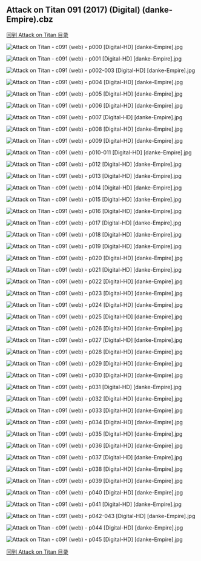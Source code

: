 ## Attack on Titan 091 (2017) (Digital) (danke-Empire).cbz


[回到 Attack on Titan 目录](https://github.com/alicewish/markdown/blob/master/series/Attack-on-Titan.md)


![Attack on Titan - c091 (web) - p000 [Digital-HD] [danke-Empire].jpg](https://wx1.sinaimg.cn/large/6a9fdecagy1fpo3r3gvmuj21j82cw4qp.jpg)

![Attack on Titan - c091 (web) - p001 [Digital-HD] [danke-Empire].jpg](https://wx1.sinaimg.cn/large/6a9fdecagy1fpo3r8zirdj21kl2cwat3.jpg)

![Attack on Titan - c091 (web) - p002-003 [Digital-HD] [danke-Empire].jpg](https://wx1.sinaimg.cn/large/6a9fdecagy1fpo3rpiwb5j21kw16onph.jpg)

![Attack on Titan - c091 (web) - p004 [Digital-HD] [danke-Empire].jpg](https://wx1.sinaimg.cn/large/6a9fdecagy1fpo3rzqjn8j21kl2cwb2a.jpg)

![Attack on Titan - c091 (web) - p005 [Digital-HD] [danke-Empire].jpg](https://wx1.sinaimg.cn/large/6a9fdecagy1fpo3s8edvgj21kl2cw4qq.jpg)

![Attack on Titan - c091 (web) - p006 [Digital-HD] [danke-Empire].jpg](https://wx1.sinaimg.cn/large/6a9fdecagy1fpo3sjynpij21kl2cwqv6.jpg)

![Attack on Titan - c091 (web) - p007 [Digital-HD] [danke-Empire].jpg](https://wx1.sinaimg.cn/large/6a9fdecagy1fpo3t57bilj21kl2cwu0y.jpg)

![Attack on Titan - c091 (web) - p008 [Digital-HD] [danke-Empire].jpg](https://wx1.sinaimg.cn/large/6a9fdecagy1fpo3tgicmuj21kl2cwkjm.jpg)

![Attack on Titan - c091 (web) - p009 [Digital-HD] [danke-Empire].jpg](https://wx1.sinaimg.cn/large/6a9fdecagy1fpo3tnvdvej21kl2cwx6p.jpg)

![Attack on Titan - c091 (web) - p010-011 [Digital-HD] [danke-Empire].jpg](https://wx1.sinaimg.cn/large/6a9fdecagy1fpo3u0o0qxj21kw16ou0y.jpg)

![Attack on Titan - c091 (web) - p012 [Digital-HD] [danke-Empire].jpg](https://wx1.sinaimg.cn/large/6a9fdecagy1fpo3u7p0ovj21kl2cwe82.jpg)

![Attack on Titan - c091 (web) - p013 [Digital-HD] [danke-Empire].jpg](https://wx1.sinaimg.cn/large/6a9fdecagy1fpo3uis0t9j21kl2cw1ky.jpg)

![Attack on Titan - c091 (web) - p014 [Digital-HD] [danke-Empire].jpg](https://wx1.sinaimg.cn/large/6a9fdecagy1fpo3uvajnjj21kl2cwhdu.jpg)

![Attack on Titan - c091 (web) - p015 [Digital-HD] [danke-Empire].jpg](https://wx1.sinaimg.cn/large/6a9fdecagy1fpo3v8qvvfj21kl2cwe82.jpg)

![Attack on Titan - c091 (web) - p016 [Digital-HD] [danke-Empire].jpg](https://wx1.sinaimg.cn/large/6a9fdecagy1fpo3vk2l97j21kl2cw1kz.jpg)

![Attack on Titan - c091 (web) - p017 [Digital-HD] [danke-Empire].jpg](https://wx1.sinaimg.cn/large/6a9fdecagy1fpo3vsxfomj21kl2cwhdu.jpg)

![Attack on Titan - c091 (web) - p018 [Digital-HD] [danke-Empire].jpg](https://wx1.sinaimg.cn/large/6a9fdecagy1fpo3w2nl8mj21kl2cwe82.jpg)

![Attack on Titan - c091 (web) - p019 [Digital-HD] [danke-Empire].jpg](https://wx1.sinaimg.cn/large/6a9fdecagy1fpo3wanr5dj21kl2cwhdu.jpg)

![Attack on Titan - c091 (web) - p020 [Digital-HD] [danke-Empire].jpg](https://wx1.sinaimg.cn/large/6a9fdecagy1fpo3wlcx32j21kl2cwqv6.jpg)

![Attack on Titan - c091 (web) - p021 [Digital-HD] [danke-Empire].jpg](https://wx1.sinaimg.cn/large/6a9fdecagy1fpo3wt9ldcj21kl2cw1ky.jpg)

![Attack on Titan - c091 (web) - p022 [Digital-HD] [danke-Empire].jpg](https://wx1.sinaimg.cn/large/6a9fdecagy1fpo3x32ga0j21kl2cwe82.jpg)

![Attack on Titan - c091 (web) - p023 [Digital-HD] [danke-Empire].jpg](https://wx1.sinaimg.cn/large/6a9fdecagy1fpo3xejr13j21kl2cw1ky.jpg)

![Attack on Titan - c091 (web) - p024 [Digital-HD] [danke-Empire].jpg](https://wx1.sinaimg.cn/large/6a9fdecagy1fpo3xmyii3j21kl2cwkjl.jpg)

![Attack on Titan - c091 (web) - p025 [Digital-HD] [danke-Empire].jpg](https://wx1.sinaimg.cn/large/6a9fdecagy1fpo3y2tlr4j21kl2cwqv5.jpg)

![Attack on Titan - c091 (web) - p026 [Digital-HD] [danke-Empire].jpg](https://wx1.sinaimg.cn/large/6a9fdecagy1fpo3yaloxqj21kl2cw4qq.jpg)

![Attack on Titan - c091 (web) - p027 [Digital-HD] [danke-Empire].jpg](https://wx1.sinaimg.cn/large/6a9fdecagy1fpo3yig07hj21kl2cwu0x.jpg)

![Attack on Titan - c091 (web) - p028 [Digital-HD] [danke-Empire].jpg](https://wx1.sinaimg.cn/large/6a9fdecagy1fpo3ys556oj21kl2cw7wi.jpg)

![Attack on Titan - c091 (web) - p029 [Digital-HD] [danke-Empire].jpg](https://wx1.sinaimg.cn/large/6a9fdecagy1fpo3z17z7vj21kl2cwe82.jpg)

![Attack on Titan - c091 (web) - p030 [Digital-HD] [danke-Empire].jpg](https://wx1.sinaimg.cn/large/6a9fdecagy1fpo3z8j2fbj21kl2cwu0x.jpg)

![Attack on Titan - c091 (web) - p031 [Digital-HD] [danke-Empire].jpg](https://wx1.sinaimg.cn/large/6a9fdecagy1fpo3zfuc8cj21kl2cwnpe.jpg)

![Attack on Titan - c091 (web) - p032 [Digital-HD] [danke-Empire].jpg](https://wx1.sinaimg.cn/large/6a9fdecagy1fpo3zq04voj21kl2cwe82.jpg)

![Attack on Titan - c091 (web) - p033 [Digital-HD] [danke-Empire].jpg](https://wx1.sinaimg.cn/large/6a9fdecagy1fpo404mztyj21kl2cw1ky.jpg)

![Attack on Titan - c091 (web) - p034 [Digital-HD] [danke-Empire].jpg](https://wx1.sinaimg.cn/large/6a9fdecagy1fpo40fs6q9j21kl2cwb2a.jpg)

![Attack on Titan - c091 (web) - p035 [Digital-HD] [danke-Empire].jpg](https://wx1.sinaimg.cn/large/6a9fdecagy1fpo40snbepj21kl2cw4qq.jpg)

![Attack on Titan - c091 (web) - p036 [Digital-HD] [danke-Empire].jpg](https://wx1.sinaimg.cn/large/6a9fdecagy1fpo411wgf1j21kl2cw7wi.jpg)

![Attack on Titan - c091 (web) - p037 [Digital-HD] [danke-Empire].jpg](https://wx1.sinaimg.cn/large/6a9fdecagy1fpo41bg876j21kl2cwnpe.jpg)

![Attack on Titan - c091 (web) - p038 [Digital-HD] [danke-Empire].jpg](https://wx1.sinaimg.cn/large/6a9fdecagy1fpo41sz7wtj21kl2cwu0y.jpg)

![Attack on Titan - c091 (web) - p039 [Digital-HD] [danke-Empire].jpg](https://wx1.sinaimg.cn/large/6a9fdecagy1fpo421f1qoj21kl2cwb2a.jpg)

![Attack on Titan - c091 (web) - p040 [Digital-HD] [danke-Empire].jpg](https://wx1.sinaimg.cn/large/6a9fdecagy1fpo429z7e2j21kl2cwe82.jpg)

![Attack on Titan - c091 (web) - p041 [Digital-HD] [danke-Empire].jpg](https://wx1.sinaimg.cn/large/6a9fdecagy1fpo42ldqdcj21kl2cwu0y.jpg)

![Attack on Titan - c091 (web) - p042-043 [Digital-HD] [danke-Empire].jpg](https://wx1.sinaimg.cn/large/6a9fdecagy1fpo42x88x9j21kw16oqv8.jpg)

![Attack on Titan - c091 (web) - p044 [Digital-HD] [danke-Empire].jpg](https://wx1.sinaimg.cn/large/6a9fdecagy1fpo43ajyzej21kl2cwnpe.jpg)

![Attack on Titan - c091 (web) - p045 [Digital-HD] [danke-Empire].jpg](https://wx1.sinaimg.cn/large/6a9fdecagy1fpo43k521sj21kl2cwe82.jpg)

[回到 Attack on Titan 目录](https://github.com/alicewish/markdown/blob/master/series/Attack-on-Titan.md)

